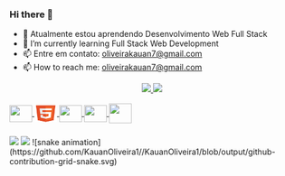 ### Hi there 👋
- 🌱 Atualmente estou aprendendo Desenvolvimento Web Full Stack
- 🌱 I’m currently learning Full Stack Web Development
- 📫 Entre em contato: oliveirakauan7@gmail.com
- 📫 How to reach me:  oliveirakauan7@gmail.com

<div align="center">
  <a href="https://github.com/KauanOliveira1">
  <img height="140em" src="https://github-readme-stats.vercel.app/api?username=KauanOliveira1&show_icons=true&theme=dracula&include_all_commits=true&count_private=true"/>
  <img height="140em" src="https://github-readme-stats.vercel.app/api/top-langs/?username=KauanOliveira1&layout=compact&langs_count=7&theme=dracula"/>
</div>

<div style="display: inline_block"><br>
  <img align="center" height="30" width="40" src="https://cdn.jsdelivr.net/gh/devicons/devicon/icons/css3/css3-original.svg" />
  <img align="center" height="30" width="40" src="https://raw.githubusercontent.com/devicons/devicon/master/icons/html5/html5-original.svg">
  <img align="center" height="30" width="40" src="https://cdn.jsdelivr.net/gh/devicons/devicon/icons/javascript/javascript-original.svg" />
  <img align="center" height="30" width="40" src="https://cdn.jsdelivr.net/gh/devicons/devicon/icons/bootstrap/bootstrap-original.svg" />
  <img align="center" height="35" width="40" src="https://cdn.jsdelivr.net/gh/devicons/devicon/icons/java/java-original.svg" />
</div>

###

<div>
  <a href="https://www.instagram.com/oliveirakauan7" target="_blank"><img src="https://img.shields.io/badge/-Instagram-%23E4405F?style=for-the-badge&logo=instagram&logoColor=white" target="_blank"></a>
  <a href = "mailto:oliveirakauan7@gmail.com"><img src="https://img.shields.io/badge/-Gmail-%23333?style=for-the-badge&logo=gmail&logoColor=white" target="_blank"></a>
  <a href="https://www.linkedin.com/in/kauan-oliveira-004732240-4B8r3B4p7yhRXuBWLqsQ546WR43cqQwrbXMDFnBi6vSJBeif8tPW85a7r7DM961Jvk4hdryZoByEp8GC8HzsqJpRN4FxGM9-the-badge&logo=linkedin&logoColor=white" target="_blank"></a> 
  ![snake animation](https://github.com/KauanOliveira1//KauanOliveira1/blob/output/github-contribution-grid-snake.svg)
</div>
